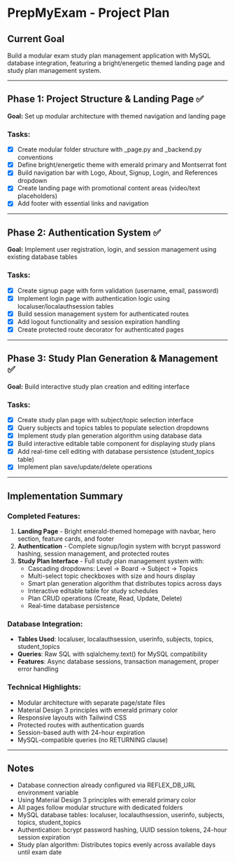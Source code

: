 # PrepMyExam - Project Plan

## Current Goal
Build a modular exam study plan management application with MySQL database integration, featuring a bright/energetic themed landing page and study plan management system.

---

## Phase 1: Project Structure & Landing Page ✅
**Goal:** Set up modular architecture with themed navigation and landing page

### Tasks:
- [x] Create modular folder structure with _page.py and _backend.py conventions
- [x] Define bright/energetic theme with emerald primary and Montserrat font
- [x] Build navigation bar with Logo, About, Signup, Login, and References dropdown
- [x] Create landing page with promotional content areas (video/text placeholders)
- [x] Add footer with essential links and navigation

---

## Phase 2: Authentication System ✅
**Goal:** Implement user registration, login, and session management using existing database tables

### Tasks:
- [x] Create signup page with form validation (username, email, password)
- [x] Implement login page with authentication logic using localuser/localauthsession tables
- [x] Build session management system for authenticated routes
- [x] Add logout functionality and session expiration handling
- [x] Create protected route decorator for authenticated pages

---

## Phase 3: Study Plan Generation & Management ✅
**Goal:** Build interactive study plan creation and editing interface

### Tasks:
- [x] Create study plan page with subject/topic selection interface
- [x] Query subjects and topics tables to populate selection dropdowns
- [x] Implement study plan generation algorithm using database data
- [x] Build interactive editable table component for displaying study plans
- [x] Add real-time cell editing with database persistence (student_topics table)
- [x] Implement plan save/update/delete operations

---

## Implementation Summary

### Completed Features:
1. **Landing Page** - Bright emerald-themed homepage with navbar, hero section, feature cards, and footer
2. **Authentication** - Complete signup/login system with bcrypt password hashing, session management, and protected routes
3. **Study Plan Interface** - Full study plan management system with:
   - Cascading dropdowns: Level → Board → Subject → Topics
   - Multi-select topic checkboxes with size and hours display
   - Smart plan generation algorithm that distributes topics across days
   - Interactive editable table for study schedules
   - Plan CRUD operations (Create, Read, Update, Delete)
   - Real-time database persistence

### Database Integration:
- **Tables Used**: localuser, localauthsession, userinfo, subjects, topics, student_topics
- **Queries**: Raw SQL with sqlalchemy.text() for MySQL compatibility
- **Features**: Async database sessions, transaction management, proper error handling

### Technical Highlights:
- Modular architecture with separate page/state files
- Material Design 3 principles with emerald primary color
- Responsive layouts with Tailwind CSS
- Protected routes with authentication guards
- Session-based auth with 24-hour expiration
- MySQL-compatible queries (no RETURNING clause)

---

## Notes
- Database connection already configured via REFLEX_DB_URL environment variable
- Using Material Design 3 principles with emerald primary color
- All pages follow modular structure with dedicated folders
- MySQL database tables: localuser, localauthsession, userinfo, subjects, topics, student_topics
- Authentication: bcrypt password hashing, UUID session tokens, 24-hour session expiration
- Study plan algorithm: Distributes topics evenly across available days until exam date
